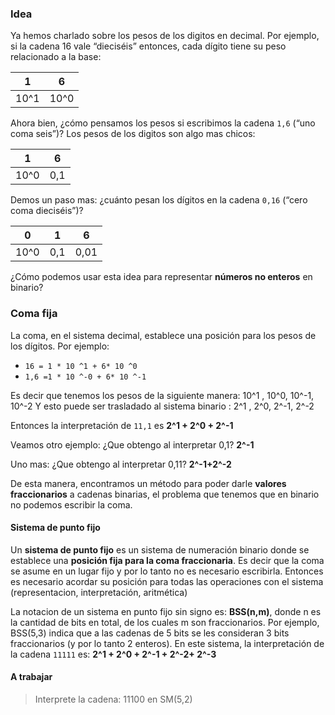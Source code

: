 ### Idea

Ya hemos charlado sobre los pesos de los digitos en decimal. Por ejemplo, si la cadena 16 vale “dieciséis” entonces, cada dígito tiene su peso relacionado a la base:

| 1 | 6|
|---|---|
|10^1|10^0|

Ahora bien, ¿cómo pensamos los pesos si escribimos la cadena  ```1,6``` (“uno coma seis”)? Los pesos de los digitos son algo mas chicos:


| 1 | 6|
|---|---|
|10^0|0,1|

Demos un paso mas: ¿cuánto pesan los dígitos en la cadena  ```0,16``` (“cero coma dieciséis”)? 

| 0  | 1 | 6  |
|----|---|----|
|10^0|0,1|0,01|


¿Cómo podemos usar esta idea para representar **números no enteros** en binario?

### Coma fija

La coma, en el sistema decimal, establece una posición para los pesos de los dígitos. Por ejemplo: 

* ```16 = 1 * 10 ^1 + 6* 10 ^0```
* ```1,6 =1 * 10 ^-0 + 6* 10 ^-1```


Es decir que tenemos los pesos de la siguiente manera: 10^1  , 10^0, 10^-1, 10^-2
Y esto puede ser trasladado al sistema binario : 2^1  , 2^0, 2^-1, 2^-2

Entonces la interpretación de ```11,1``` es  **2^1 + 2^0 + 2^-1**

Veamos otro ejemplo: ¿Que obtengo al interpretar 0,1?  **2^-1**

Uno mas: ¿Que obtengo al interpretar 0,11?  **2^-1+2^-2**

De esta manera, encontramos un método para poder darle **valores fraccionarios** a cadenas binarias, el problema que tenemos que en binario no podemos escribir la coma.

#### Sistema de punto fijo

Un **sistema de punto fijo** es un sistema de numeración binario donde se establece una **posición fija para la coma fraccionaria**. Es decir que la coma se asume en un lugar fijo y por lo tanto no es necesario escribirla. Entonces es necesario acordar su posición para todas las operaciones con el sistema (representacion, interpretación, aritmética) 

La notacion de un sistema en punto fijo sin signo es: **BSS(n,m)**, donde n es la cantidad de bits en total, de los cuales m son fraccionarios. Por ejemplo, BSS(5,3) indica que a las cadenas de 5 bits se les consideran 3 bits fraccionarios (y por lo tanto 2 enteros). En este sistema, la interpretación de la cadena ```11111``` es:  **2^1 + 2^0 + 2^-1 + 2^-2+ 2^-3**



#### A trabajar

> Interprete la cadena: 11100 en SM(5,2)